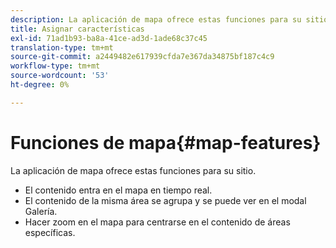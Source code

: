 ```yaml
---
description: La aplicación de mapa ofrece estas funciones para su sitio.
title: Asignar características
exl-id: 71ad1b93-ba8a-41ce-ad3d-1ade68c37c45
translation-type: tm+mt
source-git-commit: a2449482e617939cfda7e367da34875bf187c4c9
workflow-type: tm+mt
source-wordcount: '53'
ht-degree: 0%

---
```


# Funciones de mapa{#map-features}

La aplicación de mapa ofrece estas funciones para su sitio.



* El contenido entra en el mapa en tiempo real.
* El contenido de la misma área se agrupa y se puede ver en el modal Galería.
* Hacer zoom en el mapa para centrarse en el contenido de áreas específicas.
